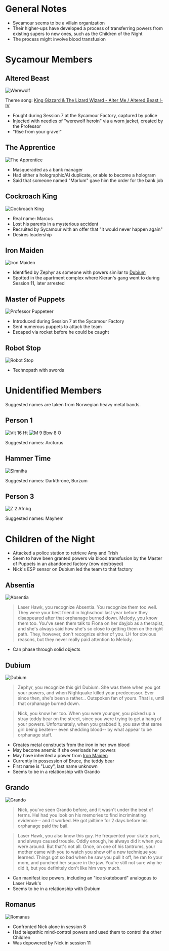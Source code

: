 <!-- TITLE: Sycamour -->
<!-- SUBTITLE: A quick summary of Sycamour -->

# General Notes
* Sycamour seems to be a villain organization
* Their higher-ups have developed a process of transferring powers from existing supers to new ones, such as the Children of the Night
* The process might involve blood transfusion
# Sycamour Members
## Altered Beast
![Werewolf](/uploads/sycamour/werewolf.jpg "Werewolf")

Theme song: [King Gizzard & The Lizard Wizard - Alter Me / Altered Beast I-IV](https://www.youtube.com/watch?v=ZBuWFn5gFE4)

* Fought during Session 7 at the Sycamour Factory, captured by police
* Injected with needles of "werewolf heroin" via a worn jacket, created by the Professor
* "Rise from your grave!"

## The Apprentice
![The Apprentice](/uploads/sycamour/the-apprentice.jpg "The Apprentice")

* Masqueraded as a bank manager
* Had either a holographic/AI duplicate, or able to become a hologram
* Said that someone named "Marlum" gave him the order for the bank job

## Cockroach King
![Cockroach King](/uploads/sycamour/cockroach-king.jpg "Cockroach King")

* Real name: Marcus
* Lost his parents in a mysterious accident
* Recruited by Sycamour with an offer that "it would never happen again"
* Desires leadership

## Iron Maiden
![Iron Maiden](/uploads/sycamour/iron-maiden.jpg "Iron Maiden")

* Identified by Zephyr as someone with powers similar to [Dubium](#dubium)
* Spotted in the apartment complex where Kieran's gang went to during Session 11, later arrested

## Master of Puppets

![Professor Puppeteer](/uploads/sycamour/professor-puppeteer.jpg "Professor Puppeteer")

* Introduced during Session 7 at the Sycamour Factory
* Sent numerous puppets to attack the team
* Escaped via rocket before he could be caught

## Robot Stop
![Robot Stop](/uploads/sycamour-sycamour/robot-stop.jpg "Robot Stop")

* Technopath with swords
# Unidentified Members
Suggested names are taken from Norwegian heavy metal bands.
## Person 1
![Vit 16 Ht](/uploads/sycamour-sycamour/vit-16-ht.jpg "Vit 16 Ht")
![M 9 Bbw 8 O](/uploads/sycamour-sycamour/m-9-bbw-8-o.jpg "M 9 Bbw 8 O")

Suggested names: Arcturus

## Hammer Time
![Slmniha](/uploads/sycamour-sycamour/slmniha.jpg "Slmniha")

Suggested names: Darkthrone, Burzum

## Person 3
![Z 2 Afnbg](/uploads/sycamour-sycamour/z-2-afnbg.jpg "Z 2 Afnbg")

Suggested names: Mayhem
# Children of the Night
* Attacked a police station to retrieve Amy and Trish
* Seem to have been granted powers via blood transfusion by the Master of Puppets in an abandoned factory (now destroyed)
* Nick's ESP sensor on Dubium led the team to that factory

## Absentia
![Absentia](/uploads/sycamour/absentia.jpg "Absentia")

> Laser Hawk, you recognize Absentia. You recognize them too well. They were your best friend in highschool last year before they disappeared after that orphanage burned down. Melody, you know them too. You've seen them talk to Fiona on her dayjob as a therapist, and she's always said how she's so close to getting them on the right path. They, however, don't recognize either of you. LH for obvious reasons, but they never really paid attention to Melody.

* Can phase through solid objects

## Dubium
![Dubium](/uploads/sycamour/dubium.jpg "Dubium")

> Zephyr, you recognize this girl Dubium. She was there when you got your powers, and when Nightquake killed your predecessor. Ever since then, she's been a rather... Outspoken fan of yours. That is, until that orphanage burned down.

> Nick, you know her too. When you were younger, you picked up a stray teddy bear on the street, since you were trying to get a hang of your powers. Unfortunately, when you grabbed it, you saw that same girl being beaten-- even shedding blood-- by what appear to be orphanage staff.

* Creates metal constructs from the iron in her own blood
* May become anemic if she overloads her powers
* May have inherited a power from [Iron Maiden](#iron-maiden)
* Currently in possession of Bruce, the teddy bear
* First name is "Lucy", last name unknown
* Seems to be in a relationship with Grando

## Grando
![Grando](/uploads/sycamour/grando.jpg "Grando")

> Nick, you've seen Grando before, and it wasn't under the best of terms. Hel had you look on his memories to find incriminating evidence-- and it worked. He got jailtime for 2 days before his orphanage paid the bail.

> Laser Hawk, you also know this guy. He frequented your skate park, and always caused trouble. Oddly enough, he always did it when you were around. But that's not all. Once, on one of his tantrums, your mother came with you to watch you show off a new technique you learned. Things got so bad when he saw you pull it off, he ran to your mom, and punched her square in the jaw. You're still not sure why he did it, but you definitely don't like him very much.

* Can manifest ice powers, including an "ice skateboard" analogous to Laser Hawk's
* Seems to be in a relationship with Dubium

## Romanus
![Romanus](/uploads/sycamour/romanus.jpg "Romanus")

* Confronted Nick alone in session 8
* Had telepathic mind-control powers and used them to control the other Children
* Was depowered by Nick in session 11